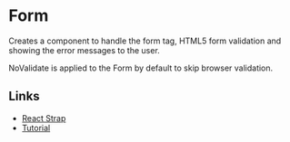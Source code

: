 # Form

Creates a component to handle the form tag, HTML5 form validation and showing
the error messages to the user.

NoValidate is applied to the Form by default to skip browser validation.

## Links

- [React Strap](https://github.com/reactstrap/reactstrap/blob/master/src/Form.js)
- [Tutorial](https://codepen.io/_arpy/pen/xYoyPW)
